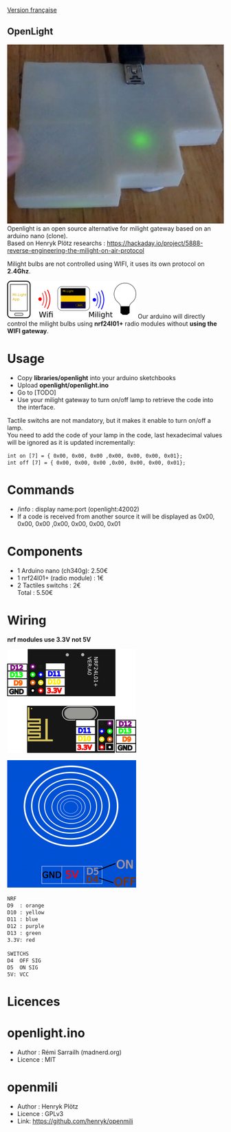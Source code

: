 [Version française](https://github.com/madnerdorg/openlight/blob/master/readme.fr.md)

OpenLight
--------
![openlight_photo](https://github.com/madnerdorg/openlight/raw/master/doc/milightONOFF.jpg)
Openlight is an open source alternative for milight gateway based on an arduino nano (clone).     
Based on Henryk Plötz researchs : https://hackaday.io/project/5888-reverse-engineering-the-milight-on-air-protocol     

Milight bulbs are not controlled using WIFI, it uses its own protocol on **2.4Ghz**.     

![openlight Routing](https://github.com/madnerdorg/openlight/raw/master/doc/milightRouting.png)
Our arduino will directly control the milight bulbs using **nrf24l01+** radio modules without **using the WIFI gateway**.

# Usage
* Copy **libraries/openlight** into your arduino sketchbooks
* Upload **openlight/openlight.ino**
* Go to [TODO]
* Use your milight gateway to turn on/off lamp to retrieve the code into the interface.

Tactile switchs are not mandatory, but it makes it enable to turn on/off a lamp.      
You need to add the code of your lamp in the code, last hexadecimal values will be ignored as it is updated incrementally:     
```
int on [7] = { 0x00, 0x00, 0x00 ,0x00, 0x00, 0x00, 0x01};
int off [7] = { 0x00, 0x00, 0x00 ,0x00, 0x00, 0x00, 0x01};
```
# Commands
* /info : display name:port (openlight:42002)
* If a code is received from another source it will be displayed as 0x00, 0x00, 0x00 ,0x00, 0x00, 0x00, 0x01

# Components
* 1 Arduino nano (ch340g): 2.50€	   
* 1 nrf24l01+ (radio module) : 1€	   
* 2 Tactiles switchs : 2€   
Total : 5.50€    

# Wiring
**nrf modules use 3.3V not 5V**

![nrf_pinout](https://github.com/madnerdorg/openlight/raw/master/doc/nrf_pinout.png)

![touchsensor](https://github.com/madnerdorg/openlight/raw/master/doc/touchsensor.png)

```
NRF
D9	: orange
D10	: yellow
D11	: blue
D12	: purple
D13	: green
3.3V: red

SWITCHS
D4	OFF SIG
D5	ON SIG
5V: VCC
```

# Licences

# openlight.ino
* Author : Rémi Sarrailh (madnerd.org)
* Licence : MIT 

# openmili
* Author : Henryk Plötz
* Licence : GPLv3
* Link: https://github.com/henryk/openmili

